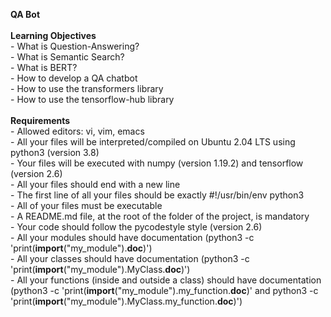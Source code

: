 <b>QA Bot</b>
<br>
<br><b>Learning Objectives</b>
<br>- What is Question-Answering?
<br>- What is Semantic Search?
<br>- What is BERT?
<br>- How to develop a QA chatbot
<br>- How to use the transformers library
<br>- How to use the tensorflow-hub library
<br>
<br><b>Requirements</b>
<br>- Allowed editors: vi, vim, emacs
<br>- All your files will be interpreted/compiled on Ubuntu 2.04 LTS using python3 (version 3.8)
<br>- Your files will be executed with numpy (version 1.19.2) and tensorflow (version 2.6)
<br>- All your files should end with a new line
<br>- The first line of all your files should be exactly #!/usr/bin/env python3
<br>- All of your files must be executable
<br>- A README.md file, at the root of the folder of the project, is mandatory
<br>- Your code should follow the pycodestyle style (version 2.6)
<br>- All your modules should have documentation (python3 -c 'print(__import__("my_module").__doc__)')
<br>- All your classes should have documentation (python3 -c 'print(__import__("my_module").MyClass.__doc__)')
<br>- All your functions (inside and outside a class) should have documentation (python3 -c 'print(__import__("my_module").my_function.__doc__)' and python3 -c 'print(__import__("my_module").MyClass.my_function.__doc__)')
